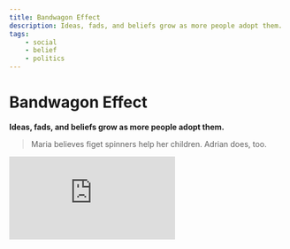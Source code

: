 ```yaml
---
title: Bandwagon Effect
description: Ideas, fads, and beliefs grow as more people adopt them.
tags: 
    - social
    - belief
    - politics
---
```


# Bandwagon Effect

**Ideas, fads, and beliefs grow as more people adopt them.**

> Maria believes figet spinners help her children. Adrian does, too.

<iframe class="w-full aspect-video" src="https://www.youtube.com/embed/SiYxq62RxoA" title="YouTube video player" frameborder="0" allow="accelerometer; autoplay; clipboard-write; encrypted-media; gyroscope; picture-in-picture" allowfullscreen></iframe>